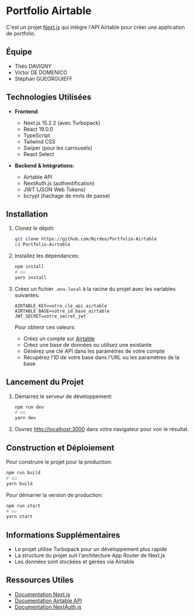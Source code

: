 # Portfolio Airtable

C'est un projet [Next.js](https://nextjs.org) qui intègre l'API Airtable pour créer une application de portfolio.

## Équipe

- Théo DAVIGNY
- Victor DE DOMENICO
- Stéphan GUEORGUIEFF

## Technologies Utilisées

- **Frontend**:
  - Next.js 15.2.2 (avec Turbopack)
  - React 19.0.0
  - TypeScript
  - Tailwind CSS
  - Swiper (pour les carrousels)
  - React Select

- **Backend & Intégrations**:
  - Airtable API
  - NextAuth.js (authentification)
  - JWT (JSON Web Tokens)
  - bcrypt (hachage de mots de passe)

## Installation

1. Clonez le dépôt:
   ```bash
   git clone https://github.com/Nirdeo/Portfolio-Airtable
   cd Portfolio-Airtable
   ```

2. Installez les dépendances:
   ```bash
   npm install
   # ou
   yarn install
   ```

3. Créez un fichier `.env.local` à la racine du projet avec les variables suivantes:
   ```
   AIRTABLE_KEY=votre_clé_api_airtable
   AIRTABLE_BASE=votre_id_base_airtable
   JWT_SECRET=votre_secret_jwt
   ```

   Pour obtenir ces valeurs:
   - Créez un compte sur [Airtable](https://airtable.com/)
   - Créez une base de données ou utilisez une existante
   - Générez une clé API dans les paramètres de votre compte
   - Récupérez l'ID de votre base dans l'URL ou les paramètres de la base

## Lancement du Projet

1. Démarrez le serveur de développement:
   ```bash
   npm run dev
   # ou
   yarn dev
   ```

2. Ouvrez [http://localhost:3000](http://localhost:3000) dans votre navigateur pour voir le résultat.

## Construction et Déploiement

Pour construire le projet pour la production:
```bash
npm run build
# ou
yarn build
```

Pour démarrer la version de production:
```bash
npm run start
# ou
yarn start
```

## Informations Supplémentaires

- Le projet utilise Turbopack pour un développement plus rapide
- La structure du projet suit l'architecture App Router de Next.js
- Les données sont stockées et gérées via Airtable

## Ressources Utiles

- [Documentation Next.js](https://nextjs.org/docs)
- [Documentation Airtable API](https://airtable.com/developers/web/api/introduction)
- [Documentation NextAuth.js](https://next-auth.js.org/)
